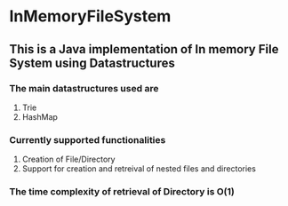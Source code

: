 # InMemoryFileSystem
## This is a Java implementation of In memory File System using Datastructures

### The main datastructures used are
1. Trie 
2. HashMap

### Currently supported functionalities
1. Creation of File/Directory
2. Support for creation and retreival of nested files and directories

### The time complexity of retrieval of Directory is O(1)